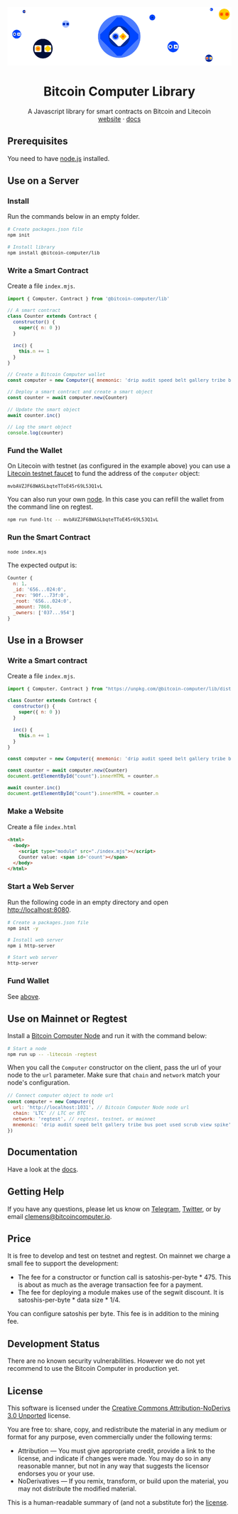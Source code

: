 <div align="center">
  <img src="./imgs/bitcoin-computer-lib@1x.png" alt="bitcoin-computer-logo" border="0" style="max-height: 180px"/>
  <h1>Bitcoin Computer Library</h1>
  <p>
    A Javascript library for smart contracts on Bitcoin and Litecoin<br />
    <a href="http://bitcoincomputer.io/">website</a> &#183; <a href="http://docs.bitcoincomputer.io/">docs</a>
  </p>
</div>

## Prerequisites

You need to have [node.js](https://nodejs.org/en/) installed.

## Use on a Server


### Install

Run the commands below in an empty folder.

<font size=1>

```bash
# Create packages.json file
npm init

# Install library
npm install @bitcoin-computer/lib
```

</font>

### Write a Smart Contract

Create a file `index.mjs`.

<font size=1>

```js
import { Computer, Contract } from '@bitcoin-computer/lib'

// A smart contract
class Counter extends Contract {
  constructor() {
    super({ n: 0 })
  }

  inc() {
    this.n += 1
  }
}

// Create a Bitcoin Computer wallet
const computer = new Computer({ mnemonic: 'drip audit speed belt gallery tribe bus poet used scrub view spike' })

// Deploy a smart contract and create a smart object
const counter = await computer.new(Counter)

// Update the smart object
await counter.inc()

// Log the smart object
console.log(counter)
```

</font>

### Fund the Wallet

On Litecoin with testnet (as configured in the example above) you can use a [Litecoin testnet faucet](https://www.google.com/search?q=litecoin+testnet+faucet) to fund the address of the `computer` object:

<font size=1>

```js
mvbAVZJF68WASLbqteTToE45r69L53Q1vL
```

</font>

You can also run your own [node](https://github.com/bitcoin-computer/monorepo/tree/main/packages/node#readme). In this case you can refill the wallet from the command line on regtest.

<font size=1>

```bash
npm run fund-ltc -- mvbAVZJF68WASLbqteTToE45r69L53Q1vL
```

</font>

### Run the Smart Contract

<font size=1>

```bash
node index.mjs
```

</font>

The expected output is:

<font size=1>

```js
Counter {
  n: 1,
  _id: '656...024:0',
  _rev: '90f...73f:0',
  _root: '656...024:0',
  _amount: 7860,
  _owners: ['037...954']
}
```

</font>

## Use in a Browser

### Write a Smart contract

Create a file `index.mjs`.

<font size=1>

```js
import { Computer, Contract } from "https://unpkg.com/@bitcoin-computer/lib/dist/bc-lib.browser.min.mjs";

class Counter extends Contract {
  constructor() {
    super({ n: 0 })
  }

  inc() {
    this.n += 1
  }
}

const computer = new Computer({ mnemonic: 'drip audit speed belt gallery tribe bus poet used scrub view spike' })

const counter = await computer.new(Counter)
document.getElementById("count").innerHTML = counter.n

await counter.inc()
document.getElementById("count").innerHTML = counter.n
```

</font>

### Make a Website

Create a file `index.html`

<font size=1>

```html
<html>
  <body>
    <script type="module" src="./index.mjs"></script>
    Counter value: <span id='count'></span>
  </body>
</html>
```

</font>

### Start a Web Server

Run the following code in an empty directory and open [http://localhost:8080](http://localhost:8080).

<font size=1>

```bash
# Create a packages.json file
npm init -y

# Install web server
npm i http-server

# Start web server
http-server
```

</font>

### Fund Wallet

See [above](#fund-the-wallet).

## Use on Mainnet or Regtest

Install a [Bitcoin Computer Node](https://github.com/bitcoin-computer/monorepo/tree/main/packages/node#readme) and run it with the command below:

<font size=1>

```bash
# Start a node
npm run up -- -litecoin -regtest
```

</font>

When you call the `Computer` constructor on the client, pass the url of your node to the `url` parameter. Make sure that `chain` and `network` match your node's configuration.

<font size=1>

```js
// Connect computer object to node url
const computer = new Computer({
  url: 'http://localhost:1031', // Bitcoin Computer Node node url
  chain: 'LTC' // LTC or BTC
  network: 'regtest', // regtest, testnet, or mainnet
  mnemonic: 'drip audit speed belt gallery tribe bus poet used scrub view spike', // BIP 39 mnemonic sentence
})
```

</font>

## Documentation

Have a look at the [docs](https://docs.bitcoincomputer.io/).

## Getting Help

If you have any questions, please let us know on <a href="https://t.me/thebitcoincomputer" target="_blank">Telegram</a>, <a href="https://twitter.com/TheBitcoinToken" target="_blank">Twitter</a>, or by email clemens@bitcoincomputer.io.

## Price

It is free to develop and test on testnet and regtest. On mainnet we charge a small fee to support the development:
* The fee for a constructor or function call is satoshis-per-byte * 475. This is about as much as the average transaction fee for a payment.
* The fee for deploying a module makes use of the segwit discount. It is satoshis-per-byte * data size * 1/4.

You can configure satoshis per byte. This fee is in addition to the mining fee.

## Development Status

There are no known security vulnerabilities. However we do not yet recommend to use the Bitcoin Computer in production yet.

## License

This software is licensed under the [Creative Commons Attribution-NoDerivs 3.0 Unported](https://creativecommons.org/licenses/by-nd/3.0/) license.

You are free to: share, copy, and redistribute the material in any medium or format for any purpose, even commercially under the following terms:

- Attribution — You must give appropriate credit, provide a link to the license, and indicate if changes were made. You may do so in any reasonable manner, but not in any way that suggests the licensor endorses you or your use.
- NoDerivatives — If you remix, transform, or build upon the material, you may not distribute the modified material.

This is a human-readable summary of (and not a substitute for) the [license](https://creativecommons.org/licenses/by-nd/3.0/legalcode).
